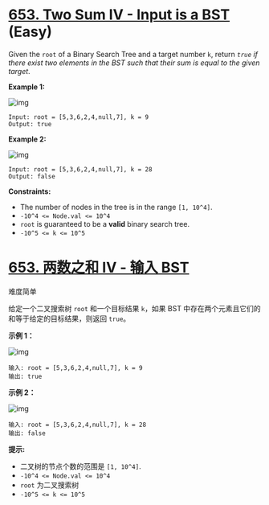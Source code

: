 # [653. Two Sum IV - Input is a BST](https://leetcode.com/problems/two-sum-iv-input-is-a-bst/) (Easy)

Given the `root` of a Binary Search Tree and a target number `k`, return *`true` if there exist two elements in the BST such that their sum is equal to the given target*.

 

**Example 1:**

![img](https://assets.leetcode.com/uploads/2020/09/21/sum_tree_1.jpg)

```
Input: root = [5,3,6,2,4,null,7], k = 9
Output: true
```

**Example 2:**

![img](https://assets.leetcode.com/uploads/2020/09/21/sum_tree_2.jpg)

```
Input: root = [5,3,6,2,4,null,7], k = 28
Output: false
```

 

**Constraints:**

- The number of nodes in the tree is in the range `[1, 10^4]`.
- `-10^4 <= Node.val <= 10^4`
- `root` is guaranteed to be a **valid** binary search tree.
- `-10^5 <= k <= 10^5`



# [653. 两数之和 IV - 输入 BST](https://leetcode-cn.com/problems/two-sum-iv-input-is-a-bst/)

难度简单

给定一个二叉搜索树 `root` 和一个目标结果 `k`，如果 BST 中存在两个元素且它们的和等于给定的目标结果，则返回 `true`。

 

**示例 1：**

![img](https://assets.leetcode.com/uploads/2020/09/21/sum_tree_1.jpg)

```
输入: root = [5,3,6,2,4,null,7], k = 9
输出: true
```

**示例 2：**

![img](https://assets.leetcode.com/uploads/2020/09/21/sum_tree_2.jpg)

```
输入: root = [5,3,6,2,4,null,7], k = 28
输出: false
```

 

**提示:**

- 二叉树的节点个数的范围是 `[1, 10^4]`.
- `-10^4 <= Node.val <= 10^4`
- `root` 为二叉搜索树
- `-10^5 <= k <= 10^5`